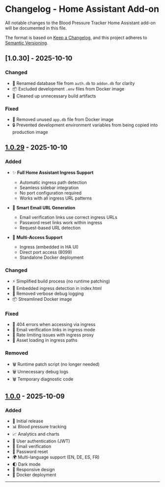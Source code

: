 # Changelog - Home Assistant Add-on

All notable changes to the Blood Pressure Tracker Home Assistant add-on will be documented in this file.

The format is based on [Keep a Changelog](https://keepachangelog.com/en/1.0.0/),
and this project adheres to [Semantic Versioning](https://semver.org/spec/v2.0.0.html).

## [1.0.30] - 2025-10-10

### Changed
- 🔧 Renamed database file from `auth.db` to `addon.db` for clarity
- 📦 Excluded development `.env` files from Docker image
- 🧹 Cleaned up unnecessary build artifacts

### Fixed
- 🐛 Removed unused `app.db` file from Docker image
- 🔒 Prevented development environment variables from being copied into production image

## [1.0.29] - 2025-10-10

### Added
- ✨ **Full Home Assistant Ingress Support**
  - Automatic ingress path detection
  - Seamless sidebar integration
  - No port configuration required
  - Works with all ingress URL patterns

- 🔗 **Smart Email URL Generation**
  - Email verification links use correct ingress URLs
  - Password reset links work within ingress
  - Request-based URL detection

- 📱 **Multi-Access Support**
  - Ingress (embedded in HA UI)
  - Direct port access (8099)
  - Standalone Docker deployment

### Changed
- ⚡ Simplified build process (no runtime patching)
- 🎯 Embedded ingress detection in index.html
- 🧹 Removed verbose debug logging
- 📦 Streamlined Docker image

### Fixed
- 🐛 404 errors when accessing via ingress
- 🔧 Email verification links in ingress mode
- 🚦 Rate limiting issues with ingress proxy
- 🎨 Asset loading in ingress paths

### Removed
- 🗑️ Runtime patch script (no longer needed)
- 🗑️ Unnecessary debug logs
- 🗑️ Temporary diagnostic code

## [1.0.0] - 2025-10-09

### Added
- 🎉 Initial release
- 📊 Blood pressure tracking
- 📈 Analytics and charts
- 👤 User authentication (JWT)
- 📧 Email verification
- 🔐 Password reset
- 🌍 Multi-language support (EN, DE, ES, FR)
- 🌓 Dark mode
- 📱 Responsive design
- 🐳 Docker deployment

---

[1.0.29]: https://github.com/yourusername/blutdruck-app-v2/releases/tag/v1.0.29
[1.0.0]: https://github.com/yourusername/blutdruck-app-v2/releases/tag/v1.0.0
